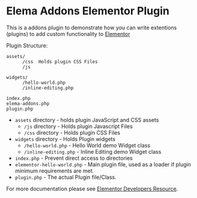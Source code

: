 # Elema Addons Elementor Plugin

This is a addons plugin to demonstrate how you can write extentions (plugins) to add custom functionality to [Elementor](https://github.com/pojome/elementor/)

Plugin Structure:

```
assets/
      /css  Holds plugin CSS Files
      /js

widgets/
      /hello-world.php
      /inline-editing.php

index.php
elema-addons.php
plugin.php
```

- `assets` directory - holds plugin JavaScript and CSS assets
  - `/js` directory - Holds plugin Javascript Files
  - `/css` directory - Holds plugin CSS Files
- `widgets` directory - Holds Plugin widgets
  - `/hello-world.php` - Hello World demo Widget class
  - `/inline-editing.php` - Inline Editing demo Widget class
- `index.php` - Prevent direct access to directories
- `elementor-hello-world.php` - Main plugin file, used as a loader if plugin minimum requirements are met.
- `plugin.php` - The actual Plugin file/Class.

For more documentation please see [Elementor Developers Resource](https://developers.elementor.com/creating-an-extension-for-elementor/).

